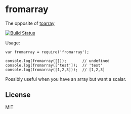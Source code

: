 # fromarray

The opposite of [toarray](https://www.npmjs.org/package/toarray)

[![Build Status](https://travis-ci.org/deathcap/fromarray.png)](https://travis-ci.org/deathcap/fromarray)

Usage:

    var fromarray = require('fromarray');

    console.log(fromarray([]));       // undefined
    console.log(fromarray(['test']);  // 'test'
    console.log(fromarray([1,2,3]));  // [1,2,3]

Possibly useful when you have an array but want a scalar.

## License

MIT

